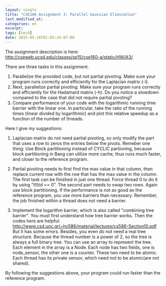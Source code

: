 ```yaml
---
layout: single
title: "CSE160 Assignment 3: Parallel Gaussian Elimination"
last_modified_at:
categories: en
excerpt:
tags: [tech]
date: 2015-05-16T01:02:24-07:00
---
```

The assignment description is here: 
http://cseweb.ucsd.edu/classes/sp15/cse160-a/static/HW/A3/

There are three tasks in this assignment.

1. Parallelize the provided code, but not partial pivoting. Make sure your program runs correctly and efficiently for the Laplacian matrix (-l).
2. Next, parallelize partial pivoting. Make sure your program runs correctly and efficiently for the Hadamard matrix (-h). Do you notice a slowdown compared to the case that did not require partial pivoting?
3. Compare performance of your code with the logarithmic running time barrier with the linear one. In particular, take the ratio of the running times (linear divided by logarithmic) and plot this relative speedup as a function of the number of threads.

Here I give my suggestions:

1. Laplacian matrix do not need partial pivoting, so only modify the part that uses a row to zeros the entries below the pivots. Remeber one thing: Use Block partitioning instead of CYCLIC partioning, because block partitioning in Bang can utilize more cache, thus runs much faster, and closer to the reference program.

2. Partial pivoting needs to first find the max value in that column, then replace current row with the row that has the max value in the column. The first task can be finished in just one thread. Force thread 0 to do it by using "if(tid == 0".  The second part needs to swap two rows. Again use block partitioning. If the performance is not as good as the reference program, you use more barriers than necessary. Remember, the job finished within a thread does not need a barrier.

3. Implement the logarithm barrier, which is also called "combining tree barrier". You must first understand how tree barrier works. Then the codes here are helpful: http://www.csd.uoc.gr/~hy586/material/lectures/cs586-Section10.pdf
But it has some errors. Besides, you even do not need a real tree structure. Because the thread number is a power of 2, so the tree is always a full binary tree. You can use an array to represent the tree. Each element in the array is a Node. Each node has two fields, one is node_sensor, the other one is a counter. These two need to be atomic. Each thread has its private sensor, which need not to be atomic(are not shared). 

By following the suggestions above, your program could run faster than the reference program.
